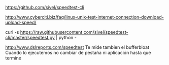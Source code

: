https://github.com/sivel/speedtest-cli

http://www.cyberciti.biz/faq/linux-unix-test-internet-connection-download-upload-speed/


curl -s https://raw.githubusercontent.com/sivel/speedtest-cli/master/speedtest.py | python -


http://www.dslreports.com/speedtest
Te mide tambien el bufferbloat
Cuando lo ejecutemos no cambiar de pestaña ni aplicación hasta que termine
